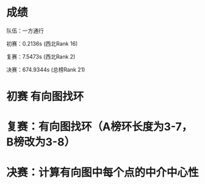 # 成绩

队伍：一方通行

初赛：0.2136s (西北Rank 16)

复赛：7.5473s (西北Rank 2)

决赛：674.9344s (总榜Rank 21)

# 初赛 有向图找环


# 复赛：有向图找环（A榜环长度为3-7，B榜改为3-8）


# 决赛：计算有向图中每个点的中介中心性


